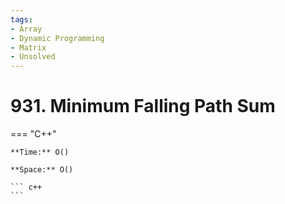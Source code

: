 ```yaml
---
tags:
- Array
- Dynamic Programming
- Matrix
- Unsolved
---
```



# 931. Minimum Falling Path Sum

=== "C++"

    **Time:** O()

    **Space:** O()

    ``` c++
    ```